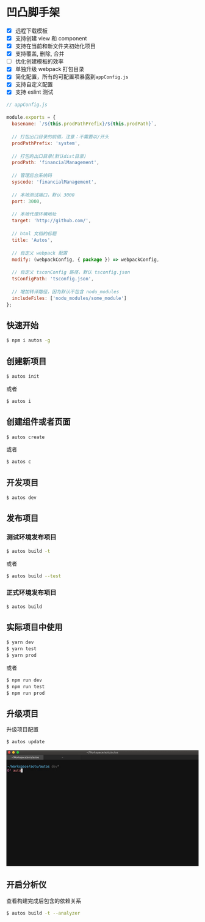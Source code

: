 # 凹凸脚手架

- [x] 远程下载模板
- [x] 支持创建 view 和 component
- [x] 支持在当前和新文件夹初始化项目
- [x] 支持覆盖, 删除, 合并
- [ ] 优化创建模板的效率
- [x] 单独升级 webpack 打包目录
- [x] 简化配置，所有的可配置项暴露到`appConfig.js`
- [x] 支持自定义配置
- [x] 支持 eslint 测试

```js
// appConfig.js

module.exports = {
  basename: `/${this.prodPathPrefix}/${this.prodPath}`,

  // 打包出口目录的前缀，注意：不需要以/开头
  prodPathPrefix: 'system',

  // 打包的出口目录(默认dist目录)
  prodPath: 'financialManagement',

  // 管理后台系统码
  syscode: 'financialManagement',

  // 本地测试端口，默认 3000
  port: 3000,

  // 本地代理环境地址
  target: 'http://github.com/',

  // html 文档的标题
  title: 'Autos',

  // 自定义 webpack 配置
  modify: (webpackConfig, { package }) => webpackConfig,

  // 自定义 tsconConfig 路径，默认 tsconfig.json
  tsConfigPath: 'tsconfig.json',

  // 增加转译路径，因为默认不包含 nodu_modules
  includeFiles: ['nodu_modules/some_module']
};
```

## 快速开始

```bash
$ npm i autos -g
```

## 创建新项目

```bash
$ autos init
```

或者

```bash
$ autos i
```

## 创建组件或者页面

```bash
$ autos create
```

或者

```bash
$ autos c
```

## 开发项目

```bash
$ autos dev
```

## 发布项目

### 测试环境发布项目

```bash
$ autos build -t
```

或者

```bash
$ autos build --test
```

### 正式环境发布项目

```bash
$ autos build
```

## 实际项目中使用

```bash
$ yarn dev
$ yarn test
$ yarn prod
```

或者

```bash
$ npm run dev
$ npm run test
$ npm run prod
```

## 升级项目

升级项目配置

```bash
$ autos update
```

![update.gif](./assets/images/update.gif)

## 开启分析仪

查看构建完成后包含的依赖关系

```bash
$ autos build -t --analyzer
```

